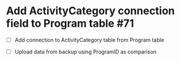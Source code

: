 # Add ActivityCategory connection field to Program table #71

- [ ] Add connection to ActivityCategory table from Program table

- [ ] Upload data from backup using ProgramID as comparison

      ​
